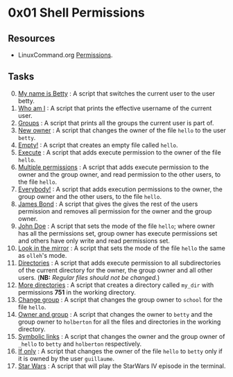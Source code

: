 # 0x01 Shell Permissions

## Resources

- LinuxCommand.org [Permissions](http://linuxcommand.org/lc3_lts0090.php).

## Tasks

0. [My name is Betty](./0-iam_betty) : A script that switches the current user to the user betty.
1. [Who am I](./1-who_am_i) : A script that prints the effective username of the current user.
2. [Groups](./2-groups) : A script that prints all the groups the current user is part of.
3. [New owner](./3-new_owner) : A script that changes the owner of the file `hello` to the user `betty`.
4. [Empty!](./4-empty) : A script that creates an empty file called `hello`.
5. [Execute](./5-execute) : A script that adds execute permission to the owner of the file `hello`.
6. [Multiple permissions](./6-multiple_permissions) : A script that adds execute permission to the owner and the group owner, and read permission to the other users, to the file `hello`.
7. [Everybody!](./7-everybody) : A script that adds execution permissions to the owner, the group owner and the other users, to the file `hello`.
8. [James Bond](./8-James_Bond) : A script that gives the gives the rest of the users permission and removes all permission for the owner and the group owner.
9. [John Doe](./9-John_Doe) : A script that sets the mode of the file `hello`; where owner has all the permissions set, group owner has execute permissions set and others have only write and read permissions set.
10. [Look in the mirror](./10-mirror_permissions) : A script that sets the mode of the file `hello` the same as `olleh`'s mode.
11. [Directories](./11-directories_permissions) : A script that adds execute permission to all subdirectories of the current directory for the owner, the group owner and all other users. (**NB:** *Regular files should not be changed.*)
12. [More directories](./12-directory_permissions) : A script that creates a directory called `my_dir` with permissions **751** in the working directory.
13. [Change group](./13-change_group) : A script that changes the group owner to `school` for the file `hello`.
14. [Owner and group](./100-change_owner_and_group) : A script that changes the owner to `betty` and the group owner to `holberton` for all the files and directories in the working directory.
15. [Symbolic links](./101-symbolic_link_permissions) : A script that changes the owner and the group owner of `_hello` to `betty` and `holberton` respectively.
16. [If only](./102-if_only) : A script that changes the owner of the file `hello` to `betty` only if it is owned by the user `guillaume`.
17. [Star Wars](./103-Star_Wars) : A script that will play the StarWars IV episode in the terminal.

